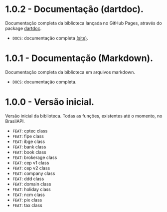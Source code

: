 # 1.0.2 - Documentação (dartdoc).

Documentação completa da biblioteca lançada no GitHub Pages, através do package [dartdoc](https://pub.dev/packages/dartdoc).

- `DOCS`: documentação completa [(site)](https://www.pedrohaveloso.site/br_api_dart).

# 1.0.1 - Documentação (Markdown).

Documentação completa da biblioteca em arquivos markdown.

- `DOCS`: documentação completa.

# 1.0.0 - Versão inicial.

Versão inicial da biblioteca. Todas as funções, existentes até o momento, no BrasilAPI.

- `FEAT`: cptec class
- `FEAT`: fipe class
- `FEAT`: ibge class
- `FEAT`: bank class
- `FEAT`: book class
- `FEAT`: brokerage class
- `FEAT`: cep v1 class
- `FEAT`: cep v2 class
- `FEAT`: company class
- `FEAT`: ddd class
- `FEAT`: domain class
- `FEAT`: holiday class
- `FEAT`: ncm class
- `FEAT`: pix class
- `FEAT`: tax class